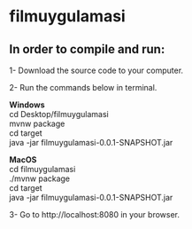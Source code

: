 # filmuygulamasi

## In order to compile and run:

1- Download the source code to your computer.

2- Run the commands below in terminal.

**Windows** 
<br /> cd Desktop/filmuygulamasi
<br /> mvnw package
<br /> cd target
<br /> java -jar filmuygulamasi-0.0.1-SNAPSHOT.jar

**MacOS**
<br /> cd filmuygulamasi
<br /> ./mvnw package
<br /> cd target
<br /> java -jar filmuygulamasi-0.0.1-SNAPSHOT.jar

3- Go to http://localhost:8080 in your browser.
